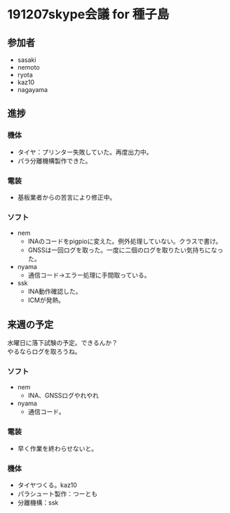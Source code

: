 # 191207skype会議 for 種子島
## 参加者
* sasaki
* nemoto
* ryota
* kaz10
* nagayama
## 進捗
### 機体
* タイヤ：プリンター失敗していた。再度出力中。
* パラ分離機構製作できた。
### 電装
* 基板業者からの苦言により修正中。
### ソフト
* nem
    * INAのコードをpigpioに変えた。例外処理していない。クラスで書け。
    * GNSSは一回ログを取った。一度に二個のログを取りたい気持ちになった。
* nyama
    * 通信コード->エラー処理に手間取っている。
* ssk
    * INA動作確認した。
    * ICMが発熱。
## 来週の予定  
水曜日に落下試験の予定。できるんか？  
やるならログを取ろうね。
### ソフト
* nem
    * INA、GNSSログやれやれ
* nyama
    * 通信コード。
### 電装
* 早く作業を終わらせないと。
### 機体
* タイヤつくる。kaz10
* パラシュート製作：つーとも
* 分離機構：ssk
